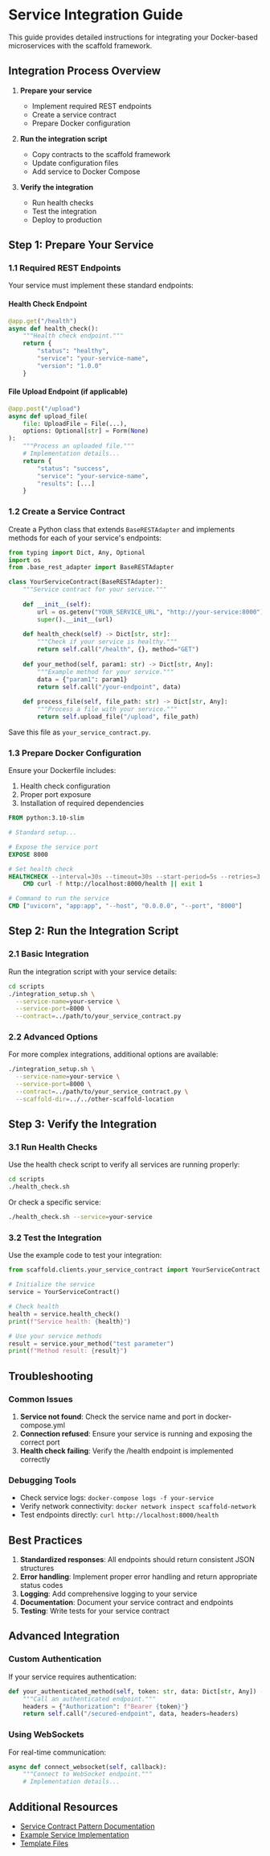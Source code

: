 # Service Integration Guide

This guide provides detailed instructions for integrating your Docker-based microservices with the scaffold framework.

## Integration Process Overview

1. **Prepare your service**
   - Implement required REST endpoints
   - Create a service contract
   - Prepare Docker configuration

2. **Run the integration script**
   - Copy contracts to the scaffold framework
   - Update configuration files
   - Add service to Docker Compose

3. **Verify the integration**
   - Run health checks
   - Test the integration
   - Deploy to production

## Step 1: Prepare Your Service

### 1.1 Required REST Endpoints

Your service must implement these standard endpoints:

#### Health Check Endpoint

```python
@app.get("/health")
async def health_check():
    """Health check endpoint."""
    return {
        "status": "healthy",
        "service": "your-service-name",
        "version": "1.0.0"
    }
```

#### File Upload Endpoint (if applicable)

```python
@app.post("/upload")
async def upload_file(
    file: UploadFile = File(...),
    options: Optional[str] = Form(None)
):
    """Process an uploaded file."""
    # Implementation details...
    return {
        "status": "success",
        "service": "your-service-name",
        "results": [...]
    }
```

### 1.2 Create a Service Contract

Create a Python class that extends `BaseRESTAdapter` and implements methods for each of your service's endpoints:

```python
from typing import Dict, Any, Optional
import os
from .base_rest_adapter import BaseRESTAdapter

class YourServiceContract(BaseRESTAdapter):
    """Service contract for your service."""
    
    def __init__(self):
        url = os.getenv("YOUR_SERVICE_URL", "http://your-service:8000")
        super().__init__(url)
    
    def health_check(self) -> Dict[str, str]:
        """Check if your service is healthy."""
        return self.call("/health", {}, method="GET")
    
    def your_method(self, param1: str) -> Dict[str, Any]:
        """Example method for your service."""
        data = {"param1": param1}
        return self.call("/your-endpoint", data)
    
    def process_file(self, file_path: str) -> Dict[str, Any]:
        """Process a file with your service."""
        return self.upload_file("/upload", file_path)
```

Save this file as `your_service_contract.py`.

### 1.3 Prepare Docker Configuration

Ensure your Dockerfile includes:

1. Health check configuration
2. Proper port exposure
3. Installation of required dependencies

```dockerfile
FROM python:3.10-slim

# Standard setup...

# Expose the service port
EXPOSE 8000

# Set health check
HEALTHCHECK --interval=30s --timeout=30s --start-period=5s --retries=3 \
    CMD curl -f http://localhost:8000/health || exit 1

# Command to run the service
CMD ["uvicorn", "app:app", "--host", "0.0.0.0", "--port", "8000"]
```

## Step 2: Run the Integration Script

### 2.1 Basic Integration

Run the integration script with your service details:

```bash
cd scripts
./integration_setup.sh \
  --service-name=your-service \
  --service-port=8000 \
  --contract=../path/to/your_service_contract.py
```

### 2.2 Advanced Options

For more complex integrations, additional options are available:

```bash
./integration_setup.sh \
  --service-name=your-service \
  --service-port=8000 \
  --contract=../path/to/your_service_contract.py \
  --scaffold-dir=../../other-scaffold-location
```

## Step 3: Verify the Integration

### 3.1 Run Health Checks

Use the health check script to verify all services are running properly:

```bash
cd scripts
./health_check.sh
```

Or check a specific service:

```bash
./health_check.sh --service=your-service
```

### 3.2 Test the Integration

Use the example code to test your integration:

```python
from scaffold.clients.your_service_contract import YourServiceContract

# Initialize the service
service = YourServiceContract()

# Check health
health = service.health_check()
print(f"Service health: {health}")

# Use your service methods
result = service.your_method("test parameter")
print(f"Method result: {result}")
```

## Troubleshooting

### Common Issues

1. **Service not found**: Check the service name and port in docker-compose.yml
2. **Connection refused**: Ensure your service is running and exposing the correct port
3. **Health check failing**: Verify the /health endpoint is implemented correctly

### Debugging Tools

- Check service logs: `docker-compose logs -f your-service`
- Verify network connectivity: `docker network inspect scaffold-network`
- Test endpoints directly: `curl http://localhost:8000/health`

## Best Practices

1. **Standardized responses**: All endpoints should return consistent JSON structures
2. **Error handling**: Implement proper error handling and return appropriate status codes
3. **Logging**: Add comprehensive logging to your service
4. **Documentation**: Document your service contract and endpoints
5. **Testing**: Write tests for your service contract

## Advanced Integration

### Custom Authentication

If your service requires authentication:

```python
def your_authenticated_method(self, token: str, data: Dict[str, Any]) -> Dict[str, Any]:
    """Call an authenticated endpoint."""
    headers = {"Authorization": f"Bearer {token}"}
    return self.call("/secured-endpoint", data, headers=headers)
```

### Using WebSockets

For real-time communication:

```python
async def connect_websocket(self, callback):
    """Connect to WebSocket endpoint."""
    # Implementation details...
```

## Additional Resources

- [Service Contract Pattern Documentation](../SERVICE_CONTRACT_GUIDE.md)
- [Example Service Implementation](../examples/example_service)
- [Template Files](../templates) 